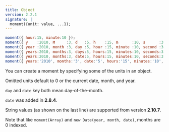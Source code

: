 ```yaml
---
title: Object
version: 2.2.1
signature: |
  moment({unit: value, ...});
---
```



```javascript
moment({ hour:15, minute:10 });
moment({ y    :2010, M     :3, d   :5, h    :15, m      :10, s      :3, ms          :123});
moment({ year :2010, month :3, day :5, hour :15, minute :10, second :3, millisecond :123});
moment({ years:2010, months:3, days:5, hours:15, minutes:10, seconds:3, milliseconds:123});
moment({ years:2010, months:3, date:5, hours:15, minutes:10, seconds:3, milliseconds:123});
moment({ years:'2010', months:'3', date:'5', hours:'15', minutes:'10', seconds:'3', milliseconds:'123'});  // from 2.10.7
```

You can create a moment by specifying some of the units in an object.

Omitted units default to 0 or the current date, month, and year.

`day` and `date` key both mean day-of-the-month.

`date` was added in **2.8.4**.

String values (as shown on the last line) are supported from version
**2.10.7**.

Note that like `moment(Array)` and `new Date(year, month, date)`, months are 0 indexed.
